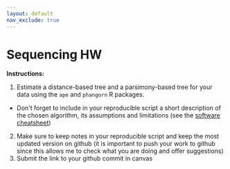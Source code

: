 ```yaml
---
layout: default
nav_exclude: true
---
```


# Sequencing HW

**Instructions:**

1. Estimate a distance-based tree and a parsimony-based tree for your data using the `ape` and `phangorn` R packages.
  - Don't forget to include in your reproducible script a short description of the chosen algorithm, its assumptions and limitations (see the [software cheatsheet](https://github.com/crsl4/phylogenetics-class/blob/master/exercises/software-cheatsheet.md))
2. Make sure to keep notes in your reproducible script and keep the most updated version on github (it is important to push your work to github since this allows me to check what you are doing and offer suggestions)
3. Submit the link to your github commit in canvas
